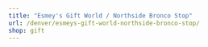 ```yaml
---
title: "Esmey's Gift World / Northside Bronco Stop"
url: /denver/esmeys-gift-world-northside-bronco-stop/
shop: gift
---
```

